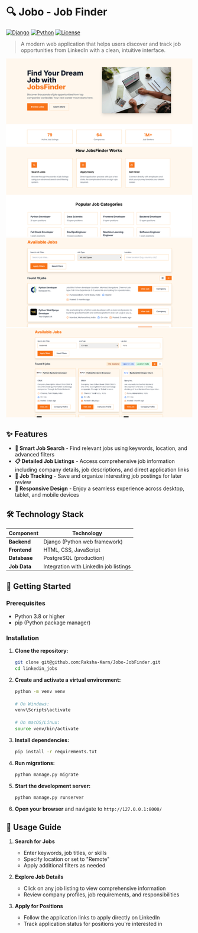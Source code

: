 # 🔍 Jobo - Job Finder

[![Django](https://img.shields.io/badge/Django-3.2+-green.svg)](https://www.djangoproject.com/)
[![Python](https://img.shields.io/badge/Python-3.8+-blue.svg)](https://www.python.org/)
[![License](https://img.shields.io/badge/License-MIT-yellow.svg)](https://opensource.org/licenses/MIT)

> A modern web application that helps users discover and track job opportunities from LinkedIn with a clean, intuitive interface.


![Job Finder Screenshot 1](./screenshots/1.png)
![Job Finder Screenshot 2](./screenshots/2.png)
![Job Finder Screenshot 3](./screenshots/3.png)
![Job Finder Screenshot 4](./screenshots/4.png)


## ✨ Features

- **🔎 Smart Job Search** - Find relevant jobs using keywords, location, and advanced filters
- **📋 Detailed Job Listings** - Access comprehensive job information including company details, job descriptions, and direct application links
- **🔖 Job Tracking** - Save and organize interesting job postings for later review
- **📱 Responsive Design** - Enjoy a seamless experience across desktop, tablet, and mobile devices

## 🛠️ Technology Stack

| Component    | Technology                                     |
| ------------ | ---------------------------------------------- |
| **Backend**  | Django (Python web framework)                  |
| **Frontend** | HTML, CSS, JavaScript                          |
| **Database** | PostgreSQL (production) |
| **Job Data** | Integration with LinkedIn job listings         |

## 🚀 Getting Started

### Prerequisites

- Python 3.8 or higher
- pip (Python package manager)

### Installation

1. **Clone the repository:**

   ```bash
   git clone git@github.com:Raksha-Karn/Jobo-JobFinder.git
   cd linkedin_jobs
   ```

2. **Create and activate a virtual environment:**

   ```bash
   python -m venv venv

   # On Windows:
   venv\Scripts\activate

   # On macOS/Linux:
   source venv/bin/activate
   ```

3. **Install dependencies:**

   ```bash
   pip install -r requirements.txt
   ```

4. **Run migrations:**

   ```bash
   python manage.py migrate
   ```

5. **Start the development server:**

   ```bash
   python manage.py runserver
   ```

6. **Open your browser** and navigate to `http://127.0.0.1:8000/`

## 📖 Usage Guide

1. **Search for Jobs**

   - Enter keywords, job titles, or skills
   - Specify location or set to "Remote"
   - Apply additional filters as needed

2. **Explore Job Details**

   - Click on any job listing to view comprehensive information
   - Review company profiles, job requirements, and responsibilities

3. **Apply for Positions**
   - Follow the application links to apply directly on LinkedIn
   - Track application status for positions you're interested in
